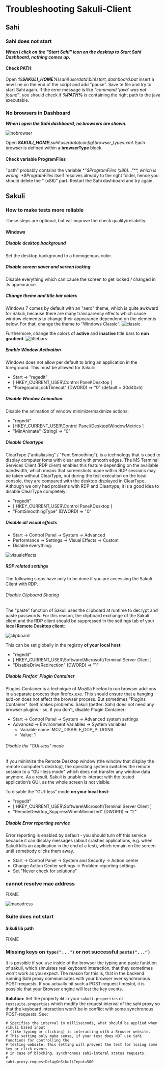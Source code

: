 

# Troubleshooting Sakuli-Client
## Sahi
### Sahi does not start
_**When I click on the "Start Sahi" icon on the desktop to Start Sahi Dashboard, nothing comes up.**_

#### Check PATH
Open _**%SAKULI_HOME%**\sahi\userdata\bin\start_dashboard.bat_ insert a new line on the end of the script and add "pause". Save te file and try to start Sahi again. If the error message is like *"command 'java' was not found"*, you should check if _**%PATH%**_ is containing the right path to the java executable.   

### No browsers in Dashboard
_**When I open the Sahi dashboard, no browsers are shown.**_

![nobrowser](../docs/pics/w_sahi_no_browser.jpg) 

Open _**SAKULI_HOME**\sahi\userdata\config\browser_types.xml_. Each browser is defined within a **browserType** block. 
#### Check variable ProgramFiles
"path" probably contains the variable **"$ProgramFiles (x86)…"**, which is wrong. *$ProgramFiles* itself resolves already to the right folder, hence you should delete the " (x86)" part. Restart the Sahi dashboard and try again.
	


## Sakuli
### How to make tests more reliable
These steps are optional, but will improve the check quality/reliability. 

#### Windows 
##### Disable desktop background 
Set the desktop background to a homogenous color. 


##### Disable screen saver and screen locking

Disable everything which can cause the screen to get locked / changed in its appearance.  

##### Change theme and title bar colors
Windows 7 comes by default with an "aero" theme, which is quite awkward for Sakuli, because there are many transparency effects which cause window elements to change their appearance dependend on the elements below. For that, change the theme to "Windows Classic".
![classic](pics/w_classictheme.jpg)


Furthermore, change the colors of **active** and **inactive** title bars to **non gradient**: 
![titlebars](pics/w_titlebar.jpg)

##### Enable Window Activation
Windows does not allow per default to bring an application in the foreground. This must be allowed for Sakuli: 

* Start -> "regedit"
* [ HKEY_CURRENT_USER\Control Panel\Desktop ]
* "ForegroundLockTimeout" (DWORD) => "0" (default = 30d40xh)

##### Disable Window Animation
Disable the animation of window minimize/maximize actions: 

* "regedit"
* [HKEY_CURRENT_USER\Control Panel\Desktop\WindowMetrics ]
* "MinAnimate" (String) => "0" 

##### Disable Cleartype
ClearType ("antialiasing" / "Font Smoothing"), is a technology that is used to display computer fonts with clear and with smooth edges. The MS Terminal Services Client (RDP client) enables this feature depending on the available bandwidth, which means that screenshots made within RDP sessions may be taken without ClearType, but during the test execution on the local console, they are compared with the desktop displayed in ClearType. Although we only had problems with RDP and Cleartype, it is a good idea to disable ClearType completely:

* "regedit"
* [ HKEY_CURRENT_USER\Control Panel\Desktop ]
* "FontSmoothingType" (DWORD) => "0" 

##### Disable all visual effects
* Start -> Control Panel -> System -> Advanced
* Performance -> Settings -> Visual Effects -> Custom
* Disable everything: 

![visualeffects](pics/w_visualeffects.jpg)

##### RDP related settings
The following steps have only to be done if you are accessing the Sakuli Client with RDP. 
###### Disable Clipboard Sharing
The "paste" function of Sakuli uses the clipboard at runtime to decrypt and paste passwords. For this reason, the clipboard exchange of the Sakuli client and the RDP client should be suppressed in the settings tab of your **local Remote Desktop client**:

![clipboard](pics/w_clipboard.jpg)

This can be set globally in the registry **of your local host**: 

* "regedit"
* [ HKEY_CURRENT_USER\Software\Microsoft\Terminal Server Client ]
* "DisableDriveRedirection" (DWORD) => "1" 

##### Disable Firefox' Plugin Container
Plugins Container is a technique of Mozilla Firefox to run browser add-ons in a separate process than firefox.exe. This should ensure that a hanging add-on does not affect the browser process. But sometimes "Plugins Container" itself makes problems. Sakuli (better: Sahi) does not need any browser plugins - so, if you don't, disable Plugin Container: 

* Start -> Control Panel -> System -> Advanced system settings
* Advanced -> Environment Variables -> System variables
	* Variable name: MOZ_DISABLE_OOP_PLUGINS
	* Value: 1
 
###### Disable the "GUI-less" mode
If you minimize the Remote Desktop window (the window that display the remote computer’s desktop), the operating system switches the remote session to a "GUI-less mode" which does not transfer any window data anymore. As a result, Sakuli is unable to interact with the tested application’s GUI, as the whole screen is not visible.

To disable the "GUI-less" mode **on your local host**: 

* "regedit"
* [ HKEY_CURRENT_USER\Software\Microsoft\Terminal Server Client ]
* "RemoteDesktop_SuppressWhenMinimized" (DWORD) => "2"

##### Disable Error reporting service
Error reporting is enabled by default - you should turn off this service because it can display messages (about crashes applications, e.g. when Sakuli kills an application in the end of a test), which remain on the screen until somebody clicks them away. 
* Start -> Control Panel -> System and Security -> Action center
* Change Action Center settings -> Problem reporting settings
* Set "Never check for solutions"  

### cannot resolve mac address

FIXME

![macadress](../docs/pics/w_macaddress.jpg) 
### Suite does not start
#### Sikuli lib path


FIXME

### Missing keys on `type("...")` or not successful `paste("...")`
It is possible if you use inside of the browser the typing and paste funktion of sakuli, which simulates real keyboard 
interaction, that they sometimes won't work as you expect. The reason for this is, that in the backend running
Sahi proxy communicates with your browser over synchronous POST-requests. If you actually hit such a POST-request timeslot,
it is possible that your Browser engine will lost the key events.

__Solution:__ Set the property `dd` in your `sakuli.properties` or `testsuite.properties` which modify the request interval 
of the sahi proxy so that the keyboard interaction won't be in conflict with some synchronous POST-requests. See:

 ```
 # Specifies the interval in milliseconds, what should be applied when sikuli based input
 # (like typing or clicking) is interacting with a Browser website.
 # This setting only make sense, if your test does NOT use Sahi functions for controlling the
 # testing website. This setting will prevent the test for losing some key or click events
 # in case of blocking, synchronous sahi-interal status requests.
 #
 sahi.proxy.requestDelayOnSikuliInput=500
 ```
